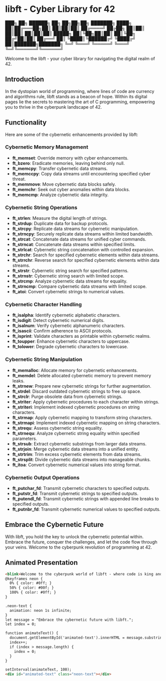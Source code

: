 # libft - Cyber Library for 42

███╗ ██╗ ██████╗ ██╗ ██╗██╗██╗ ███████╗
████╗ ██║██╔═══██╗██║ ██║██║██║ ██╔════╝
██╔██╗ ██║██║ ██║██║ ██║██║██║ █████╗
██║╚██╗██║██║ ██║╚██╗ ██╔╝██║██║ ██╔══╝
██║ ╚████║╚██████╔╝ ╚████╔╝ ██║███████╗███████╗
╚═╝ ╚═══╝ ╚═════╝ ╚═══╝ ╚═╝╚══════╝╚══════╝



Welcome to the libft - your cyber library for navigating the digital realm of 42.

## Introduction

In the dystopian world of programming, where lines of code are currency and algorithms rule, libft stands as a beacon of hope. Within its digital pages lie the secrets to mastering the art of C programming, empowering you to thrive in the cyberpunk landscape of 42.

## Functionality

Here are some of the cybernetic enhancements provided by libft:

### Cybernetic Memory Management

- **ft_memset**: Override memory with cyber enhancements.
- **ft_bzero**: Eradicate memories, leaving behind only null.
- **ft_memcpy**: Transfer cybernetic data streams.
- **ft_memccpy**: Copy data streams until encountering specified cyber threat.
- **ft_memmove**: Move cybernetic data blocks safely.
- **ft_memchr**: Seek out cyber anomalies within data blocks.
- **ft_memcmp**: Analyze cybernetic data integrity.

### Cybernetic String Operations

- **ft_strlen**: Measure the digital length of strings.
- **ft_strdup**: Duplicate data for backup protocols.
- **ft_strcpy**: Replicate data streams for cybernetic manipulation.
- **ft_strncpy**: Securely replicate data streams within limited bandwidth.
- **ft_strcat**: Concatenate data streams for unified cyber commands.
- **ft_strncat**: Concatenate data streams within specified limits.
- **ft_strlcat**: Cybernetic string concatenation with controlled expansion.
- **ft_strchr**: Search for specified cybernetic elements within data streams.
- **ft_strrchr**: Reverse search for specified cybernetic elements within data streams.
- **ft_strstr**: Cybernetic string search for specified patterns.
- **ft_strnstr**: Cybernetic string search with limited scope.
- **ft_strcmp**: Analyze cybernetic data streams for equality.
- **ft_strncmp**: Compare cybernetic data streams with limited scope.
- **ft_atoi**: Convert cybernetic strings to numerical values.

### Cybernetic Character Handling

- **ft_isalpha**: Identify cybernetic alphabetic characters.
- **ft_isdigit**: Detect cybernetic numerical digits.
- **ft_isalnum**: Verify cybernetic alphanumeric characters.
- **ft_isascii**: Confirm adherence to ASCII protocols.
- **ft_isprint**: Validate characters as printable within cybernetic realms.
- **ft_toupper**: Enhance cybernetic characters to uppercase.
- **ft_tolower**: Degrade cybernetic characters to lowercase.

### Cybernetic String Manipulation

- **ft_memalloc**: Allocate memory for cybernetic enhancements.
- **ft_memdel**: Delete allocated cybernetic memory to prevent memory leaks.
- **ft_strnew**: Prepare new cybernetic strings for further augmentation.
- **ft_strdel**: Discard outdated cybernetic strings to free up space.
- **ft_strclr**: Purge obsolete data from cybernetic strings.
- **ft_striter**: Apply cybernetic procedures to each character within strings.
- **ft_striteri**: Implement indexed cybernetic procedures on string characters.
- **ft_strmap**: Apply cybernetic mapping to transform string characters.
- **ft_strmapi**: Implement indexed cybernetic mapping on string characters.
- **ft_strequ**: Assess cybernetic string equality.
- **ft_strnequ**: Analyze cybernetic string equality within specified parameters.
- **ft_strsub**: Extract cybernetic substrings from larger data streams.
- **ft_strjoin**: Merge cybernetic data streams into a unified entity.
- **ft_strtrim**: Trim excess cybernetic elements from data streams.
- **ft_strsplit**: Divide cybernetic data streams into manageable chunks.
- **ft_itoa**: Convert cybernetic numerical values into string format.

### Cybernetic Output Operations

- **ft_putchar_fd**: Transmit cybernetic characters to specified outputs.
- **ft_putstr_fd**: Transmit cybernetic strings to specified outputs.
- **ft_putendl_fd**: Transmit cybernetic strings with appended line breaks to specified outputs.
- **ft_putnbr_fd**: Transmit cybernetic numerical values to specified outputs.

## Embrace the Cybernetic Future

With libft, you hold the key to unlock the cybernetic potential within. Embrace the future, conquer the challenges, and let the code flow through your veins. Welcome to the cyberpunk revolution of programming at 42.

## Animated Presentation

```html
<blink>Welcome to the cyberpunk world of libft - where code is king and functions reign supreme.</blink>
@keyframes neon {
  0% { color: #0ff; }
  50% { color: #00f; }
  100% { color: #0ff; }
}

.neon-text {
  animation: neon 1s infinite;
}
let message = "Embrace the cybernetic future with libft.";
let index = 0;

function animateText() {
  document.getElementById('animated-text').innerHTML = message.substring(0, index);
  index++;
  if (index > message.length) {
    index = 0;
  }
}

setInterval(animateText, 100);
<div id="animated-text" class="neon-text"></div>
```
